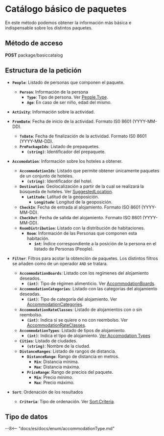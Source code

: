 # Catálogo básico de paquetes

En este método podemos obtener la información más básica e indispensable sobre los distintos paquetes.

## Método de acceso

**POST** package/basiccatalog

## Estructura de la petición

- **``People``**: Listado de personas que componen el paquete.
    - **``Person``**: Información de la persona
        - **``Type``**: Tipo de persona. Ver [People.Type](/experthubApiDocs/es/docs/struct/).
        - **``Age``**: En caso de ser niño, edad del mismo.

- **``Activity``**: Información sobre la actividad.
- **``FromDate``**: Fecha de inicio de la actividad. Formato IS0 8601 (YYYY-MM-DD).
    - **``ToDate``**: Fecha de finalización de la actividad. Formato IS0 8601 (YYYY-MM-DD).
    - **``PrePackageIds``**: Listado de prepaquetes.
        - **``(string)``**: Identificador del prepaquete.

- **``Accomodation``**: Información sobre los hoteles a obtener.
    - **``AccommodationIds``**: Listado que permite obtener únicamente paquetes de un conjunto de hoteles.
        - **``(string)``**: Identificador del hotel.
    - **``Destination``**: Geolocalización a partir de la cual se realizará la búsqueda de hoteles. Ver [SuggestedLocation](/experthubApiDocs/es/docs/package/prePackage/).
        - **``Latitude``**: Latitud de la geoposición.
            - **``Longitude``**: Longitud de la geoposición.
    - **``CheckIn``**: Fecha de entrada al alojamiento. Formato ISO 8601 (YYYY-MM-DD).
    - **``CheckOut``**: Fecha de salida del alojamiento. Formato ISO 8601 (YYYY-MM-DD).
    - **``RoomDistribution``**: Listado con la distribución de habitaciones.
        - **``Room``**: Información de las Personas que componen esta habitación.
            - **``int``**: Índice correspondiente a la posición de la persona en el listado de Personas (People).
- **``Filter``**: Filtros para acotar la obtención de paquetes. Los distintos filtros se añaden como de un operador ``AND`` se tratara.
    - **``AccommodationBoards``**: Listado con los regímenes del alojamiento deseados.
        - **``(int)``**: Tipo de régimen alimenticio. Ver [AccommodationBoards](/experthubApiDocs/es/docs/struct/).
    - **``AccommodationCategories``**: Listado con las categorías del alojamiento deseadas.
        - **``(int)``**: Tipo de categoría del alojamiento. Ver [AccommodationCategories](/experthubApiDocs/es/docs/struct/).
    - **``AccommodationRateClasses``**: Listado de alojamientos con o sin reembolso.
        - **``(int)``**: Indica si se quiere o no con reembolso. Ver [AccommodationRateClasses](/experthubApiDocs/es/docs/struct/).
    - **``AccommodationTypes``**: Listado de tipos de alojamiento.
        - **``(int)``**: Indica el tipo de alojamiento. [Ver Accomodation Types](#accomodation-types)
    - **``Cities``**: Listado de ciudades.
        - **``(string)``**: Nombre de la ciudad.
    - **``DistanceRanges``**: Listado de rangos de distancia.
        - **``DistanceRange``**: Rango de distancia en metros.
            - **``Min``**: Distancia mínima.
            - **``Max``**: Distancia máxima.
        - **``PriceRange``**: Rango de precios del paquete.
            - **``Min``**: Precio mínimo.
            - **``Max``**: Precio máximo.
- **``Sort``**: Ordenación de los resultados
    - **``Criteria``**: Tipo de ordenación. Ver [Sort.Criteria](/experthubApiDocs/es/docs/struct/).


## Tipo de datos
--8<-- "docs/es/docs/enum/accommodationType.md"
